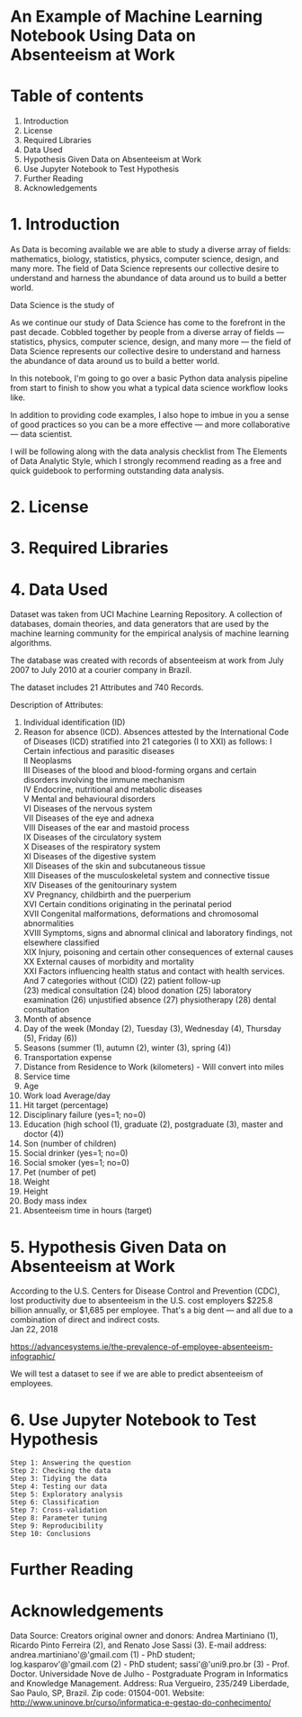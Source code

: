 # An Example of Machine Learning Notebook Using Data on Absenteeism at Work

# Table of contents
1. Introduction
2. License
3. Required Libraries
4. Data Used
5. Hypothesis Given Data on Absenteeism at Work
6. Use Jupyter Notebook to Test Hypothesis 
7. Further Reading
8. Acknowledgements

# 1. Introduction
As Data is becoming available we are able to study a diverse array of fields: mathematics, biology, statistics, physics, computer science, design, and many more.  The field of Data Science represents our collective desire to understand and harness the abundance of data around us to build a better world.

Data Science is the study of 

As we continue our study of Data Science has come to the forefront in the past decade. Cobbled together by people from a diverse array of fields — statistics, physics, computer science, design, and many more — the field of Data Science represents our collective desire to understand and harness the abundance of data around us to build a better world.

In this notebook, I'm going to go over a basic Python data analysis pipeline from start to finish to show you what a typical data science workflow looks like.

In addition to providing code examples, I also hope to imbue in you a sense of good practices so you can be a more effective — and more collaborative — data scientist.

I will be following along with the data analysis checklist from The Elements of Data Analytic Style, which I strongly recommend reading as a free and quick guidebook to performing outstanding data analysis.
# 2. License

# 3. Required Libraries

# 4. Data Used
Dataset was taken from UCI Machine Learning Repository.  A collection of databases, domain theories, and data generators that are used by the machine learning community for the empirical analysis of machine learning algorithms.

The database was created with records of absenteeism at work from July 2007 to July 2010 at a courier company in Brazil.

The dataset includes 21 Attributes and 740 Records.  

Description of Attributes: 

1. Individual identification (ID)
2. Reason for absence (ICD).
Absences attested by the International Code of Diseases (ICD) stratified into 21 categories (I to XXI) as follows:
  I Certain infectious and parasitic diseases  
  II Neoplasms  
  III Diseases of the blood and blood-forming organs and certain disorders involving the immune mechanism  
  IV Endocrine, nutritional and metabolic diseases  
  V Mental and behavioural disorders  
  VI Diseases of the nervous system  
  VII Diseases of the eye and adnexa  
  VIII Diseases of the ear and mastoid process  
  IX Diseases of the circulatory system  
  X Diseases of the respiratory system  
  XI Diseases of the digestive system  
  XII Diseases of the skin and subcutaneous tissue  
  XIII Diseases of the musculoskeletal system and connective tissue  
  XIV Diseases of the genitourinary system  
  XV Pregnancy, childbirth and the puerperium  
  XVI Certain conditions originating in the perinatal period  
  XVII Congenital malformations, deformations and chromosomal abnormalities  
  XVIII Symptoms, signs and abnormal clinical and laboratory findings, not elsewhere classified  
  XIX Injury, poisoning and certain other consequences of external causes  
  XX External causes of morbidity and mortality  
  XXI Factors influencing health status and contact with health services.
  And 7 categories without (CID)
  (22) patient follow-up  
  (23) medical consultation
  (24) blood donation 
  (25) laboratory examination 
  (26) unjustified absence 
  (27) physiotherapy 
  (28) dental consultation
3. Month of absence
4. Day of the week (Monday (2), Tuesday (3), Wednesday (4), Thursday (5), Friday (6))
5. Seasons (summer (1), autumn (2), winter (3), spring (4))
6. Transportation expense
7. Distance from Residence to Work (kilometers) - Will convert into miles
8. Service time 
9. Age
10. Work load Average/day 
11. Hit target (percentage)
12. Disciplinary failure (yes=1; no=0)
13. Education (high school (1), graduate (2), postgraduate (3), master and doctor (4))
14. Son (number of children)
15. Social drinker (yes=1; no=0)
16. Social smoker (yes=1; no=0)
17. Pet (number of pet)
18. Weight
19. Height
20. Body mass index
21. Absenteeism time in hours (target)

# 5.  Hypothesis Given Data on Absenteeism at Work
According to the U.S. Centers for Disease Control and Prevention (CDC), lost productivity due to absenteeism in the U.S. cost employers $225.8 billion annually, or $1,685 per employee. That's a big dent — and all due to a combination of direct and indirect costs.  
Jan 22, 2018

https://advancesystems.ie/the-prevalence-of-employee-absenteeism-infographic/

We will test a dataset to see if we are able to predict absenteeism of employees.

# 6.  Use Jupyter Notebook to Test Hypothesis

	Step 1: Answering the question
	Step 2: Checking the data
	Step 3: Tidying the data
	Step 4: Testing our data
	Step 5: Exploratory analysis
	Step 6: Classification
	Step 7: Cross-validation
	Step 8: Parameter tuning
	Step 9: Reproducibility
	Step 10: Conclusions

# Further Reading

# Acknowledgements

Data Source:
Creators original owner and donors: Andrea Martiniano (1), Ricardo Pinto Ferreira (2), and Renato Jose Sassi (3).
E-mail address: 
andrea.martiniano'@'gmail.com (1) - PhD student;
log.kasparov'@'gmail.com (2) - PhD student;
sassi'@'uni9.pro.br (3) - Prof. Doctor.
Universidade Nove de Julho - Postgraduate Program in Informatics and Knowledge Management.
Address: Rua Vergueiro, 235/249 Liberdade, Sao Paulo, SP, Brazil. Zip code: 01504-001.
Website: http://www.uninove.br/curso/informatica-e-gestao-do-conhecimento/










